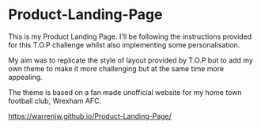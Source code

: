 # Product-Landing-Page

This is my Product Landing Page. I'll be following the instructions provided for this T.O.P challenge whilst also implementing some personalisation. 

My aim was to replicate the style of layout provided by T.O.P but to add my own theme to make it more challenging but at the same time more appealing.

The theme is based on a fan made unofficial website for my home town football club, Wrexham AFC.

https://warrenjw.github.io/Product-Landing-Page/
